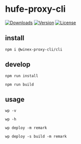 # hufe-proxy-cli

<p>
  <a href="https://npmcharts.com/compare/@winex-proxy-cli/cli?minimal=true"><img src="https://img.shields.io/npm/dy/@winex-proxy-cli/cli.svg?sanitize=true" alt="Downloads"></a>
  <a href="https://www.npmjs.com/package/@winex-proxy-cli/cli"><img src="https://img.shields.io/npm/v/@winex-proxy-cli/cli.svg?sanitize=true" alt="Version"></a>
  <a href="https://www.npmjs.com/package/@winex-proxy-cli/cli"><img src="https://img.shields.io/npm/l/@winex-proxy-cli/cli.svg?sanitize=true" alt="License"></a>
</p>

## install

`npm i @winex-proxy-cli/cli`

## develop

`npm run install`

`npm run build`

## usage

`wp -v`

`wp -h`

`wp deploy -m remark`

`wp deploy -s build -m remark`